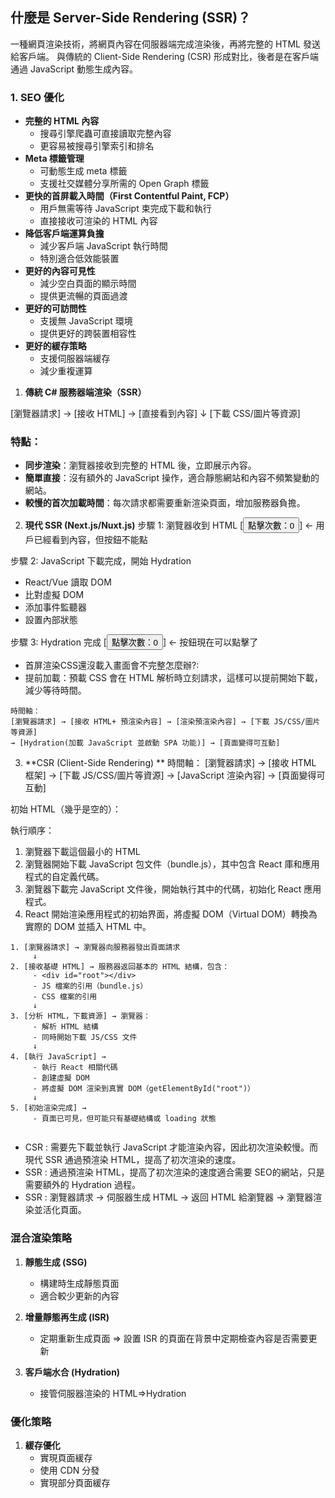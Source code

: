## 什麼是 Server-Side Rendering (SSR)？
一種網頁渲染技術，將網頁內容在伺服器端完成渲染後，再將完整的 HTML 發送給客戶端。
與傳統的 Client-Side Rendering (CSR) 形成對比，後者是在客戶端通過 JavaScript 動態生成內容。

### 1. SEO 優化
- **完整的 HTML 內容**
  - 搜尋引擎爬蟲可直接讀取完整內容
  - 更容易被搜尋引擎索引和排名
- **Meta 標籤管理**
  - 可動態生成 meta 標籤
  - 支援社交媒體分享所需的 Open Graph 標籤
- **更快的首屏載入時間（First Contentful Paint, FCP）**
  - 用戶無需等待 JavaScript 束完成下載和執行
  - 直接接收可渲染的 HTML 內容
- **降低客戶端運算負擔**
  - 減少客戶端 JavaScript 執行時間
  - 特別適合低效能裝置
- **更好的內容可見性**
  - 減少空白頁面的顯示時間
  - 提供更流暢的頁面過渡
- **更好的可訪問性**
  - 支援無 JavaScript 環境
  - 提供更好的跨裝置相容性
- **更好的緩存策略**
  - 支援伺服器端緩存
  - 減少重複運算


1. **傳統 C# 服務器端渲染（SSR）**

[瀏覽器請求] → [接收 HTML] → [直接看到內容] ↓ [下載 CSS/圖片等資源]

### 特點：
- **同步渲染**：瀏覽器接收到完整的 HTML 後，立即展示內容。
- **簡單直接**：沒有額外的 JavaScript 操作，適合靜態網站和內容不頻繁變動的網站。
- **較慢的首次加載時間**：每次請求都需要重新渲染頁面，增加服務器負擔。


2. **現代 SSR (Next.js/Nuxt.js)**
步驟 1: 瀏覽器收到 HTML
   [<button>點擊次數：0</button>]  <- 用戶已經看到內容，但按鈕不能點

步驟 2: JavaScript 下載完成，開始 Hydration
   - React/Vue 讀取 DOM
   - 比對虛擬 DOM
   - 添加事件監聽器
   - 設置內部狀態

步驟 3: Hydration 完成
   [<button onClick={...}>點擊次數：0</button>]  <- 按鈕現在可以點擊了

* 首屏渲染CSS還沒載入畫面會不完整怎麼辦?:
* 提前加載：預載 CSS 會在 HTML 解析時立刻請求，這樣可以提前開始下載，減少等待時間。
<link rel="preload" href="styles.css" as="style">

```
時間軸：
[瀏覽器請求] → [接收 HTML+ 預渲染內容] → [渲染預渲染內容] → [下載 JS/CSS/圖片等資源] 
→ [Hydration(加載 JavaScript 並啟動 SPA 功能)] → [頁面變得可互動]
```

3. **CSR (Client-Side Rendering) **
時間軸：
[瀏覽器請求] → [接收 HTML 框架] → [下載 JS/CSS/圖片等資源] → [JavaScript 渲染內容] → [頁面變得可互動]

初始 HTML（幾乎是空的）：
<div id="root"></div>

執行順序：
1. 瀏覽器下載這個最小的 HTML
2. 瀏覽器開始下載 JavaScript 包文件（bundle.js），其中包含 React 庫和應用程式的自定義代碼。
3. 瀏覽器下載完 JavaScript 文件後，開始執行其中的代碼，初始化 React 應用程式。
4. React 開始渲染應用程式的初始界面，將虛擬 DOM（Virtual DOM）轉換為實際的 DOM 並插入 HTML 中。
```
1. [瀏覽器請求] → 瀏覽器向服務器發出頁面請求
     ↓
2. [接收基礎 HTML] → 服務器返回基本的 HTML 結構，包含：
     - <div id="root"></div>
     - JS 檔案的引用（bundle.js）
     - CSS 檔案的引用
     ↓
3. [分析 HTML，下載資源] → 瀏覽器：
     - 解析 HTML 結構
     - 同時開始下載 JS/CSS 文件
     ↓
4. [執行 JavaScript] → 
     - 執行 React 相關代碼
     - 創建虛擬 DOM
     - 將虛擬 DOM 渲染到真實 DOM（getElementById("root")）
     ↓
5. [初始渲染完成] → 
     - 頁面已可見，但可能只有基礎結構或 loading 狀態
     
```

- CSR : 需要先下載並執行 JavaScript 才能渲染內容，因此初次渲染較慢。而現代 SSR 通過預渲染 HTML，提高了初次渲染的速度。
- SSR : 通過預渲染 HTML，提高了初次渲染的速度適合需要 SEO的網站，只是需要額外的 Hydration 過程。
- SSR : 瀏覽器請求 → 伺服器生成 HTML → 返回 HTML 給瀏覽器 → 瀏覽器渲染並活化頁面。

### 混合渲染策略
1. **靜態生成 (SSG)**
   - 構建時生成靜態頁面
   - 適合較少更新的內容

2. **增量靜態再生成 (ISR)**
   - 定期重新生成頁面 => 設置 ISR 的頁面在背景中定期檢查內容是否需要更新

3. **客戶端水合 (Hydration)**
   - 接管伺服器渲染的 HTML=>Hydration

### 優化策略
1. **緩存優化**
   - 實現頁面緩存
   - 使用 CDN 分發
   - 實現部分頁面緩存
